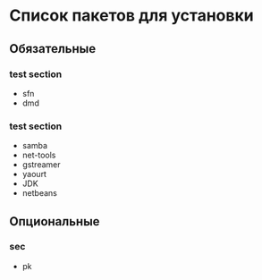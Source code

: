 # Список пакетов для установки

## Обязательные

### test section
* sfn
* dmd

### test section
* samba
* net-tools
* gstreamer
* yaourt
* JDK
* netbeans

## Опциональные

### sec
* pk
